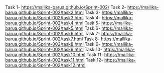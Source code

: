 Task 1- https://mallika-barua.github.io/Sprint-002/
Task 2- https://mallika-barua.github.io/Sprint-002/task2.html
Task 3- https://mallika-barua.github.io/Sprint-002/task3.html
Task 4- https://mallika-barua.github.io/Sprint-002/task4.html
Task 5- https://mallika-barua.github.io/Sprint-002/task5.html
Task 6- https://mallika-barua.github.io/Sprint-002/task6.html
Task 7- https://mallika-barua.github.io/Sprint-002/task7.html
Task 8- https://mallika-barua.github.io/Sprint-002/task8.html
Task 9- https://mallika-barua.github.io/Sprint-002/task9.html
Task 10- https://mallika-barua.github.io/Sprint-002/task10.html
Task 11- https://mallika-barua.github.io/Sprint-002/task11.html
Task 12- https://mallika-barua.github.io/Sprint-002/task12.html




